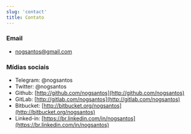 ```yaml
---
slug: 'contact'
title: Contato
---
```


### Email

- nogsantos@gmail.com

### Mídias sociais

- Telegram: @nogsantos
- Twitter: @nogsantos
- Github: [http://github.com/nogsantos](http://github.com/nogsantos)
- GitLab: [http://gitlab.com/nogsantos](http://gitlab.com/nogsantos)
- Bitbucket: [http://bitbucket.org/nogsantos](http://bitbucket.org/nogsantos)
- Linked-in: [https://br.linkedin.com/in/nogsantos](https://br.linkedin.com/in/nogsantos)
